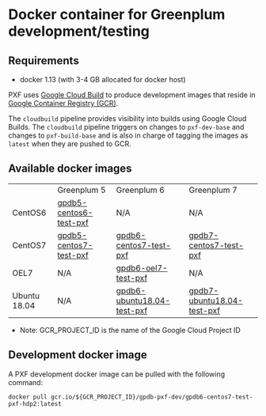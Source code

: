 # Docker container for Greenplum development/testing

## Requirements

- docker 1.13 (with 3-4 GB allocated for docker host)

PXF uses [Google Cloud Build](https://cloud.google.com/cloud-build) to produce
development images that reside in
[Google Container Registry (GCR)](https://cloud.google.com/container-registry).

The `cloudbuild` pipeline provides visibility into builds using Google Cloud
Builds. The `cloudbuild` pipeline triggers on changes to `pxf-dev-base` and
changes to `pxf-build-base` and is also in charge of tagging the images as
`latest` when they are pushed to GCR.

## Available docker images

<table>
  <tr>
    <td>&nbsp;</td>
    <td>Greenplum 5</td>
    <td>Greenplum 6</td>
    <td>Greenplum 7</td>
  </tr>
  <tr>
    <td>CentOS6</td>
    <td> <a href="https://console.cloud.google.com/gcr/images/${GCR_PROJECT_ID}/GLOBAL/gpdb-pxf-dev/gpdb5-centos6-test-pxf">gpdb5-centos6-test-pxf</a> </td>
    <td> N/A </td>
    <td> N/A </td>
  </tr>
  <tr>
    <td>CentOS7</td>
    <td> <a href="https://console.cloud.google.com/gcr/images/${GCR_PROJECT_ID}/GLOBAL/gpdb-pxf-dev/gpdb5-centos7-test-pxf">gpdb5-centos7-test-pxf</a> </td>
    <td> <a href="https://console.cloud.google.com/gcr/images/${GCR_PROJECT_ID}/GLOBAL/gpdb-pxf-dev/gpdb6-centos7-test-pxf">gpdb6-centos7-test-pxf</a> </td>
    <td> <a href="https://console.cloud.google.com/gcr/images/${GCR_PROJECT_ID}/GLOBAL/gpdb-pxf-dev/gpdb7-centos7-test-pxf">gpdb7-centos7-test-pxf</a> </td>
  </tr>
  <tr>
    <td>OEL7</td>
    <td> N/A </td>
    <td> <a href="https://console.cloud.google.com/gcr/images/${GCR_PROJECT_ID}/GLOBAL/gpdb-pxf-dev/gpdb6-oel7-test-pxf">gpdb6-oel7-test-pxf</a> </td>
    <td> N/A </td>
  </tr>
  <tr>
    <td>Ubuntu 18.04</td>
    <td> N/A </td>
    <td> <a href="https://console.cloud.google.com/gcr/images/${GCR_PROJECT_ID}/GLOBAL/gpdb-pxf-dev/gpdb6-ubuntu18.04-test-pxf">gpdb6-ubuntu18.04-test-pxf</a> </td>
    <td> <a href="https://console.cloud.google.com/gcr/images/${GCR_PROJECT_ID}/GLOBAL/gpdb-pxf-dev/gpdb7-ubuntu18.04-test-pxf">gpdb7-ubuntu18.04-test-pxf</a> </td>
  </tr>
</table>

* Note: GCR_PROJECT_ID is the name of the Google Cloud Project ID

## Development docker image

A PXF development docker image can be pulled with the following command:

```shell script
docker pull gcr.io/${GCR_PROJECT_ID}/gpdb-pxf-dev/gpdb6-centos7-test-pxf-hdp2:latest
```
